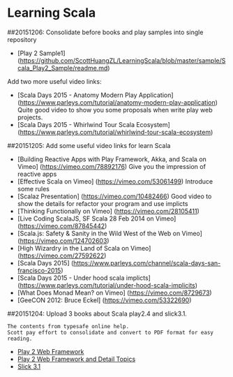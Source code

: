 # Learning Scala

##20151206:  Consolidate before books and play samples into single repository
 

*  [Play 2 Sample1]
(https://github.com/ScottHuangZL/LearningScala/blob/master/sample/Scala_Play2_Sample/readme.md)

  Add two more useful video links:
*  [Scala Days 2015 - Anatomy Modern Play Application]
(https://www.parleys.com/tutorial/anatomy-modern-play-application)
Quite good video to show you some proposals when write play web projects.
*  [Scala Days 2015 - Whirlwind Tour Scala Ecosystem]
(https://www.parleys.com/tutorial/whirlwind-tour-scala-ecosystem)

##20151205:  Add some useful video links for learn Scala

*  [Building Reactive Apps with Play Framework, Akka, and Scala on Vimeo]
(https://vimeo.com/78892176) Give you the impression of reactive apps
*  [Effective Scala on Vimeo]
(https://vimeo.com/53061499) Introduce some rules
*  [Scalaz Presentation]
(https://vimeo.com/10482466) Good video to show the details for refactor your program and use implicts 
*  [Thinking Functionally on Vimeo]
(https://vimeo.com/28105411)
*  [Live Coding ScalaJS, SF Scala 28 Feb 2014 on Vimeo]
(https://vimeo.com/87845442)
*  [Scala.js: Safety & Sanity in the Wild West of the Web on Vimeo]
(https://vimeo.com/124702603)
*  [High Wizardry in the Land of Scala on Vimeo]
(https://vimeo.com/27592622)
*  [Scala Days 2015]
(https://www.parleys.com/channel/scala-days-san-francisco-2015)
*  [Scala Days 2015 - Under hood scala implicts]
(https://www.parleys.com/tutorial/under-hood-scala-implicits)
*  [What Does Monad Mean? on Vimeo]
(https://vimeo.com/8729673)
*  [GeeCON 2012: Bruce Eckel]
(https://vimeo.com/53322690)


##20151204:  Upload 3 books about Scala play2.4 and slick3.1.

    The contents from typesafe online help. 
    Scott pay effort to consolidate and convert to PDF format for easy reading. 

   *  [Play 2 Web Framework](https://github.com/ScottHuangZL/LearningScala/blob/master/book/Play2_Web_Framework_For_Scala_Developer_Scott_Huang_v20151203.pdf)
   *  [Play 2 Web Framework and Detail Topics](https://github.com/ScottHuangZL/LearningScala/blob/master/book/Play2_Web_Framework_and_Detail_Topics_Scott_Huang_v20151203.pdf)
   *  [Slick 3.1](https://github.com/ScottHuangZL/LearningScala/blob/master/book/Play2_Slick3.1_Scott_Huang_v20151203.pdf)

